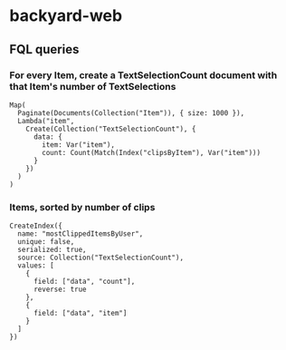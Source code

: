 # backyard-web

## FQL queries

### For every Item, create a TextSelectionCount document with that Item's number of TextSelections

```
Map(
  Paginate(Documents(Collection("Item")), { size: 1000 }),
  Lambda("item",
    Create(Collection("TextSelectionCount"), {
      data: {
        item: Var("item"),
        count: Count(Match(Index("clipsByItem"), Var("item")))
      }
    })
  )
)
```

### Items, sorted by number of clips

```
CreateIndex({
  name: "mostClippedItemsByUser",
  unique: false,
  serialized: true,
  source: Collection("TextSelectionCount"),
  values: [
    {
      field: ["data", "count"],
      reverse: true
    },
    {
      field: ["data", "item"]
    }
  ]
})
```
